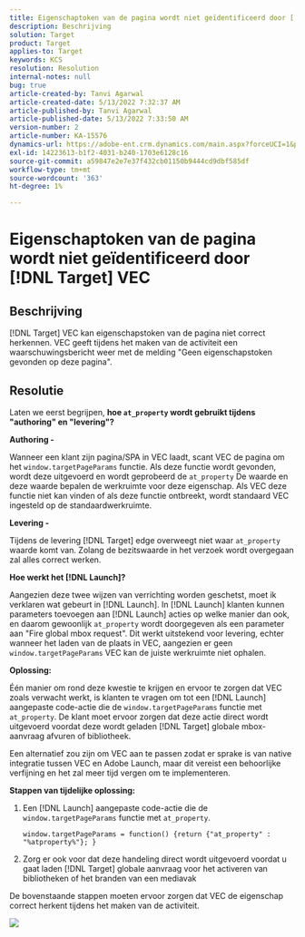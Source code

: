 ```yaml
---
title: Eigenschaptoken van de pagina wordt niet geïdentificeerd door [!DNL Target] VEC
description: Beschrijving
solution: Target
product: Target
applies-to: Target
keywords: KCS
resolution: Resolution
internal-notes: null
bug: true
article-created-by: Tanvi Agarwal
article-created-date: 5/13/2022 7:32:37 AM
article-published-by: Tanvi Agarwal
article-published-date: 5/13/2022 7:33:50 AM
version-number: 2
article-number: KA-15576
dynamics-url: https://adobe-ent.crm.dynamics.com/main.aspx?forceUCI=1&pagetype=entityrecord&etn=knowledgearticle&id=391ddcdb-8ed2-ec11-a7b5-00224809c27a
exl-id: 14223613-b1f2-4031-b240-1703e6128c16
source-git-commit: a59847e2e7e37f432cb01150b9444cd9dbf585df
workflow-type: tm+mt
source-wordcount: '363'
ht-degree: 1%

---
```


# Eigenschaptoken van de pagina wordt niet geïdentificeerd door [!DNL Target] VEC

## Beschrijving

[!DNL Target] VEC kan eigenschapstoken van de pagina niet correct herkennen. VEC geeft tijdens het maken van de activiteit een waarschuwingsbericht weer met de melding &quot;Geen eigenschapstoken gevonden op deze pagina&quot;.

## Resolutie

Laten we eerst begrijpen, <b>hoe `at_property` wordt gebruikt tijdens &quot;authoring&quot; en &quot;levering&quot;?</b>

<b>Authoring -</b>

Wanneer een klant zijn pagina/SPA in VEC laadt, scant VEC de pagina om het `window.targetPageParams` functie. Als deze functie wordt gevonden, wordt deze uitgevoerd en wordt geprobeerd de `at_property` De waarde en deze waarde bepalen de werkruimte voor deze eigenschap. Als VEC deze functie niet kan vinden of als deze functie ontbreekt, wordt standaard VEC ingesteld op de standaardwerkruimte.

<b>Levering -</b>

Tijdens de levering [!DNL Target] edge overweegt niet waar `at_property` waarde komt van. Zolang de bezitswaarde in het verzoek wordt overgegaan zal alles correct werken.

<b>Hoe werkt het [!DNL Launch]?</b>

Aangezien deze twee wijzen van verrichting worden geschetst, moet ik verklaren wat gebeurt in [!DNL Launch]. In [!DNL Launch] klanten kunnen parameters toevoegen aan [!DNL Launch] acties op welke manier dan ook, en daarom gewoonlijk `at_property` wordt doorgegeven als een parameter aan &quot;Fire global mbox request&quot;. Dit werkt uitstekend voor levering, echter wanneer het laden van de plaats in VEC, aangezien er geen `window.targetPageParams` VEC kan de juiste werkruimte niet ophalen.

<b>Oplossing:</b>

Één manier om rond deze kwestie te krijgen en ervoor te zorgen dat VEC zoals verwacht werkt, is klanten te vragen om tot een [!DNL Launch] aangepaste code-actie die de `window.targetPageParams` functie met `at_property`. De klant moet ervoor zorgen dat deze actie direct wordt uitgevoerd voordat deze wordt geladen [!DNL Target] globale mbox-aanvraag afvuren of bibliotheek.

Een alternatief zou zijn om VEC aan te passen zodat er sprake is van native integratie tussen VEC en Adobe Launch, maar dit vereist een behoorlijke verfijning en het zal meer tijd vergen om te implementeren.

<b>Stappen van tijdelijke oplossing:</b>

1. Een [!DNL Launch] aangepaste code-actie die de `window.targetPageParams` functie met `at_property`.

   ```
   window.targetPageParams = function() {return {"at_property" : "%atproperty%"}; }
   ```

1. Zorg er ook voor dat deze handeling direct wordt uitgevoerd voordat u gaat laden [!DNL Target] globale aanvraag voor het activeren van bibliotheken of het branden van een mediavak

De bovenstaande stappen moeten ervoor zorgen dat VEC de eigenschap correct herkent tijdens het maken van de activiteit.

![](http://omniture.custhelp.com/ci/inlineImage/get/3018176/a5a902ecd7ac849bb5bf0fa7e22e14e7)
